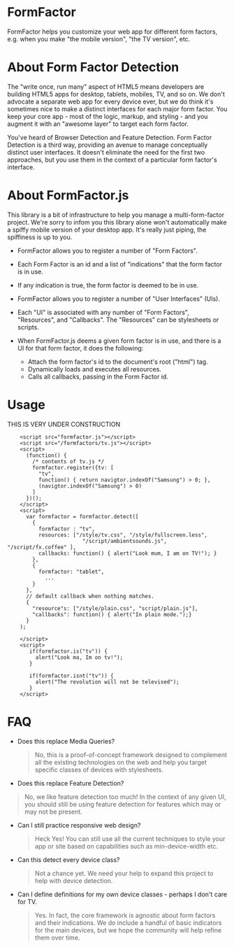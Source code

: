 FormFactor
==========

FormFactor helps you customize your web app for different form factors, e.g.
when you make "the mobile version", "the TV version", etc.

About Form Factor Detection
===========================

The "write once, run many" aspect of HTML5 means developers are building HTML5
apps for desktop, tablets, mobiles, TV, and so on. We don't advocate a separate
web app for every device ever, but we do think it's sometimes nice to make a
distinct interfaces for each major form factor. You keep your core app - most
of the logic, markup, and styling - and you augment it with  an "awesome layer"
to target each form factor.

You've heard of Browser Detection and Feature Detection. Form Factor Detection
is a third way, providing an avenue to manage conceptually distinct user
interfaces. It doesn't eliminate the need for the first two approaches, but you
use them in the context of a particular form factor's interface.

About FormFactor.js
===================

This library is a bit of infrastructure to help you manage a multi-form-factor
project. We're sorry to infom you this library alone won't automatically make a
spiffy mobile version of your desktop app. It's really just piping, the
spiffiness is up to you.

* FormFactor allows you to register a number of "Form Factors".
* Each Form Factor is an id and a list of "indications" that the 
  form factor is in use.
* If any indication is true, the form factor is deemed to be in use.

* FormFactor allows you to register a number of "User Interfaces" (UIs).
* Each "UI" is associated with any number of "Form Factors", "Resources",
  and "Callbacks". The "Resources" can be stylesheets or scripts.
* When FormFactor.js deems a given form factor is in use, and there is a
  UI for that form factor, it does the following:
  * Attach the form factor's id to the document's root ("html") tag.
  * Dynamically loads and executes all resources.
  * Calls all callbacks, passing in the Form Factor id.

Usage
=====

THIS IS VERY UNDER CONSTRUCTION

        <script src="formfactor.js"></script>
        <script src="/formfactors/tv.js"></script>
        <script>
          (function() {
            /* contents of tv.js */
            formfactor.register({tv: [ 
              "tv",
              function() { return navigtor.indexOf("Samsung") > 0; },
              (navigtor.indexOf("Samsung") > 0)
            ]
          })();
        </script>
        <script>
          var formfactor = formfactor.detect([
            {
              formfactor : "tv",
              resources: ["/style/tv.css", "/style/fullscreen.less",
                            "/script/ambientsounds.js", "/script/fx.coffee" ],
              callbacks: function() { alert("Look mum, I am on TV!"); }
            },
            {
              formfactor: "tablet",
                ...
            }
          },
          // default callback when nothing matches. 
          {
            "resource"s: ["/style/plain.css", "script/plain.js"],
            "callbacks": function() { alert("In plain mode.");}
          }
        );
       
        </script>
        <script>
           if(formfactor.is("tv")) {
             alert("Look ma, Im on tv!");
           }

           if(formfactor.isnt("tv")) {
             alert("The revolution will not be televised");
           }
        </script>

FAQ
===

*  Does this replace Media Queries?
   > No, this is a proof-of-concept framework designed to complement all
     the existing technologies on the web and help you target specific classes
     of devices with stylesheets.

*  Does this replace Feature Detection?
  > No, we like feature detection too much! In the context of any given
    UI, you should still be using feature detection for features which
    may or may not be present.

*  Can I still practice responsive web design?
   > Heck Yes!  You can still use all the current techniques to style your app or site based
     on capabilities such as min-device-width etc.

*  Can this detect every device class?
   > Not a chance yet. We need your help to expand this project to help with device detection.

*  Can I define definitions for my own device classes - perhaps I don't care for TV.
   > Yes. In fact, the core framework is agnostic about form factors and their indications.
     We do include a handful of basic indicators for the main devices, but we hope the
     community will help refine them over time.

